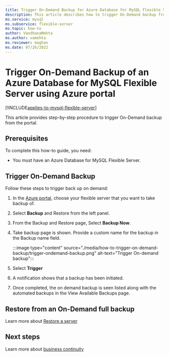 ```yaml
---
title: Trigger On-Demand Backup for Azure Database for MySQL Flexible Server with Azure portal.
description: This article describes how to trigger On-Demand backup from Azure portal
ms.service: mysql
ms.subservice: flexible-server
ms.topic: how-to
author: VandhanaMehta
ms.author: vamehta
ms.reviewer: maghan
ms.date: 07/26/2022
---
```


# Trigger On-Demand Backup of an Azure Database for MySQL Flexible Server using Azure portal

[!INCLUDE[applies-to-mysql-flexible-server](../includes/applies-to-mysql-flexible-server.md)]

This article provides step-by-step procedure to trigger On-Demand backup from the portal.

## Prerequisites

To complete this how-to guide, you need:

- You must have an Azure Database for MySQL Flexible Server.

## Trigger On-Demand Backup

Follow these steps to trigger back up on demand:

1. In the [Azure portal](https://portal.azure.com/), choose your flexible server that you want to take backup of.

2. Select **Backup** and Restore from the left panel.

3. From the Backup and Restore page, Select **Backup Now**.

4. Take backup page is shown. Provide a custom name for the backup in the Backup name field.

    :::image type="content" source="./media/how-to-trigger-on-demand-backup/trigger-ondemand-backup.png" alt-text="Trigger On-demand backup":::

5. Select **Trigger**

6. A notification shows that a backup has been initiated.

7. Once completed, the on demand backup is seen listed along with the automated backups in the View Available Backups page.

## Restore from an On-Demand full backup

Learn more about [Restore a server](how-to-restore-server-portal.md)

## Next steps

Learn more about [business continuity](concepts-business-continuity.md)